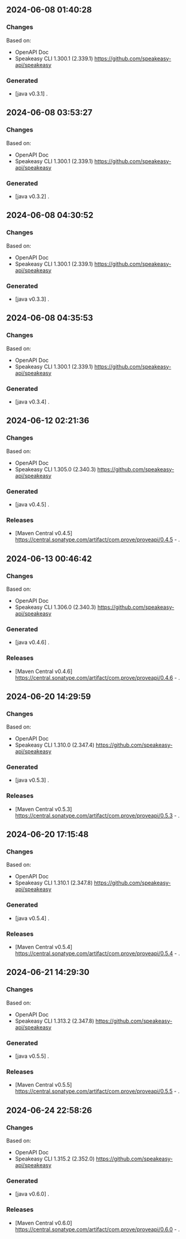 

## 2024-06-08 01:40:28
### Changes
Based on:
- OpenAPI Doc  
- Speakeasy CLI 1.300.1 (2.339.1) https://github.com/speakeasy-api/speakeasy
### Generated
- [java v0.3.1] .

## 2024-06-08 03:53:27
### Changes
Based on:
- OpenAPI Doc  
- Speakeasy CLI 1.300.1 (2.339.1) https://github.com/speakeasy-api/speakeasy
### Generated
- [java v0.3.2] .

## 2024-06-08 04:30:52
### Changes
Based on:
- OpenAPI Doc  
- Speakeasy CLI 1.300.1 (2.339.1) https://github.com/speakeasy-api/speakeasy
### Generated
- [java v0.3.3] .

## 2024-06-08 04:35:53
### Changes
Based on:
- OpenAPI Doc  
- Speakeasy CLI 1.300.1 (2.339.1) https://github.com/speakeasy-api/speakeasy
### Generated
- [java v0.3.4] .

## 2024-06-12 02:21:36
### Changes
Based on:
- OpenAPI Doc  
- Speakeasy CLI 1.305.0 (2.340.3) https://github.com/speakeasy-api/speakeasy
### Generated
- [java v0.4.5] .
### Releases
- [Maven Central v0.4.5] https://central.sonatype.com/artifact/com.prove/proveapi/0.4.5 - .

## 2024-06-13 00:46:42
### Changes
Based on:
- OpenAPI Doc  
- Speakeasy CLI 1.306.0 (2.340.3) https://github.com/speakeasy-api/speakeasy
### Generated
- [java v0.4.6] .
### Releases
- [Maven Central v0.4.6] https://central.sonatype.com/artifact/com.prove/proveapi/0.4.6 - .

## 2024-06-20 14:29:59
### Changes
Based on:
- OpenAPI Doc  
- Speakeasy CLI 1.310.0 (2.347.4) https://github.com/speakeasy-api/speakeasy
### Generated
- [java v0.5.3] .
### Releases
- [Maven Central v0.5.3] https://central.sonatype.com/artifact/com.prove/proveapi/0.5.3 - .

## 2024-06-20 17:15:48
### Changes
Based on:
- OpenAPI Doc  
- Speakeasy CLI 1.310.1 (2.347.8) https://github.com/speakeasy-api/speakeasy
### Generated
- [java v0.5.4] .
### Releases
- [Maven Central v0.5.4] https://central.sonatype.com/artifact/com.prove/proveapi/0.5.4 - .

## 2024-06-21 14:29:30
### Changes
Based on:
- OpenAPI Doc  
- Speakeasy CLI 1.313.2 (2.347.8) https://github.com/speakeasy-api/speakeasy
### Generated
- [java v0.5.5] .
### Releases
- [Maven Central v0.5.5] https://central.sonatype.com/artifact/com.prove/proveapi/0.5.5 - .

## 2024-06-24 22:58:26
### Changes
Based on:
- OpenAPI Doc  
- Speakeasy CLI 1.315.2 (2.352.0) https://github.com/speakeasy-api/speakeasy
### Generated
- [java v0.6.0] .
### Releases
- [Maven Central v0.6.0] https://central.sonatype.com/artifact/com.prove/proveapi/0.6.0 - .